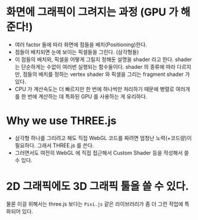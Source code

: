 # 화면에 그래픽이 그려지는 과정 (GPU 가 해준다!)

- 여러 factor 들에 따라 화면에 점들을 배치(Positioning)한다.
- 점들이 배치되면 눈에 보이는 픽셀들을 그린다. (삼각형들)
- 이 점들의 배치와, 픽셀을 어떻게 그릴지 정해둔 설명을 shader 라고 한다. shader 는 단순하게는 수없이 여러번 실행되는 함수들이다. shader 의 종류에 따라 다르지만, 점들의 배치를 정하는 vertex shader 와 픽셀을 그리는 fragment shader 가 있다.
- CPU 가 계산속도는 더 빠르지만 한 번에 하나씩만 처리하기 때문에 병렬로 여러개를 한 번에 계산하는 데 특화된 GPU 를 사용하는 게 유리하다.

# Why we use THREE.js

- 삼각형 하나를 그리려고 해도 직접 WebGL 코드를 짜려면 엄청난 노력(+코드량)이 필요하다. 그래서 THREE.js 를 쓴다.
- 그러면서도 여전히 WebGL 에 직접 접근해서 Custom Shader 등을 작성해서 쓸 수 있다.

# 2D 그래픽에도 3D 그래픽 툴을 쓸 수 있다.

물론 이걸 위해서는 three.js 보다는 `Pixi.js` 같은 라이브러리가 좀 더 그런 작업에 특화되어 있다.
